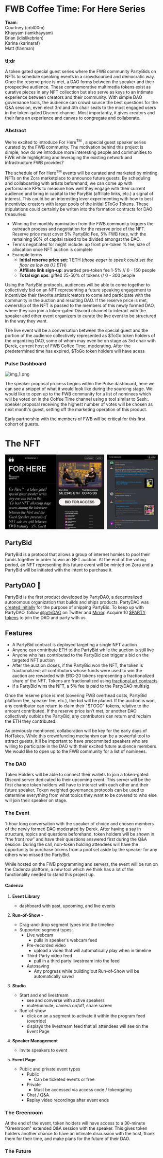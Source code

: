 # FWB Coffee Time: For Here Series
**Team**:  
Courtney (crbl00m)    
Khayyam  (iamkhayyam)   
Brian  (idislikebrian)  
Karina  (karinaraf)   
Matt  (flanman) 

### tl;dr  
A token gated special guest series where the FWB community PartyBids on NFTs to schedule speaking events in a crowdsourced and democratic way. Once the reserve price is met, a DAO forms between the speaker and their prospective audience. These commemorative multimedia tokens exist as curative pieces in any NFT collection but also serve as keys to an intimate experience between creators and their community. WIth simple DAO governance tools, the audience can crowd source the best questions for the Q&A session, even elect 3rd and 4th chair seats to the most engaged users in the token-gated Discord channel. Most importantly, it gives creators and their fans an experience and canvas to congregate and collaborate. 

### Abstract  
We're excited to introduce For Here<sup>TM</sup> , a special guest speaker series curated by the FWB community. The motivation behind this project is simple, how do we introduce more interesting people and communities to FWB while highlighting and leveraging the existing network and infrastructure FWB provides?  

The schedule of For Here<sup>TM</sup> events will be curated and marketed by minting NFTs on the Zora marketplace to announce future guests. By scheduling and collaboarting with artists beforehand, we can come up with performance KPIs to measure how well they engage with their current audience and bring in capital to the ParyBid (affiliate links, etc.) a signal of interest. This could be an interesting lever experimenting with how to best incentivize creators with larger pools of the initial $ToGo Tokens. These stipulations could certainly be writen into the formation contracts for DAO treasuries:

- Winning the monthly nomination from the FWB community triggers the outreach process and negotiation for the reserve price of the NFT. Reserve price must cover  5% PartyBid Fee, 5% FWB fees, with the remaining 90% of capital raised to be divided amongst the DAO.
- Terms negotiated for might include: up front pre-token % fee, size of allocation once NFT auction is complete
- Example terms
  - **Initial reserve price set**: 1 ETH (_those eager to speak could set the floor as low as 0.1 ETH_)
  - **Affiliate link sign-up**: awarded pre-token fee 1-5% // 0 - 150 people
  - **Total sign ups**: gifted 25-50% of tokens // 0 - 300 people
  

Using the PartyBid protocols, audiences will be able to come together to collectively bid on an NFT representing a future speaking engagement to incentivize their favorite artists/creators to come and participate with the community in the auction and resulting DAO. If the reserve price is met, ownership of the NFT is passed to the members of this newly formed DAO, where they can join a token-gated Discord channel to interact with the speaker and other event organizers to curate the live event to be structured in the way they want.

The live event will be a conversation between the special guest and the portion of the audience collectively represented as $ToGo token holders of the organizing DAO, some of whom may even be on stage as 3rd chair with Derek, current host of FWB Coffee Time, moderating. After the predetermined time has expired, $ToGo token holders will have acess 


### Pulse Dashboard
  ![img_1.png](img_1.png)
  
The speaker proposal process begins within the Pulse dashboard, here we can see a snippet of what it would look like during the sourcing stage. We would like to open up to the FWB community for a list of nominees which will be voted on in the Coffee Time channel using a tool similar to Sesh:.  speaker proposal receiving the highest number of votes will be chosen as next month's guest, setting off the marketing operation of this product.

Early partnership with the members of FWB will be critical for this first cohort of guests.
# The NFT
 ![img_3.png](img_3.png)
## PartyBid
PartyBid is a protocol that allows a group of internet homies to pool their funds together in order to win an NFT auction.
At the end of the voting period, an NFT representing this future event will be minted on Zora and a PartyBid will be initiated with the intent to purchase it.

## PartyDAO 🥳
PartyBid is the first product developed by PartyDAO, a decentralized autonomous organization that builds and ships products. PartyDAO was [created initially](https://d.mirror.xyz/FLqkPA3iN4x-p97UhfhWwaCx8rBmVo-1yttY20oaob4) for the purpose of shipping PartyBid.
To keep up with PartyDAO, follow [@prtyDAO](https://twitter.com/prtyDAO) on Twitter and [Mirror](https://party.mirror.xyz/). Acquire 10 [$PARTY tokens](https://etherscan.io/token/0x402eb84d9cb2d6cf66bde9b46d7277d3f4a16b54?a=0x2f4bea4cb44d0956ce4980e76a20a8928e00399a) to join the DAO and party with us.

## Features
- A PartyBid contract is deployed targeting a single NFT auction
- Anyone can contribute ETH to the PartyBid while the auction is still live
- Anyone who has contributed to the PartyBid can trigger a bid on the targeted NFT auction
- After the auction closes, if the PartyBid won the NFT, the token is fractionalized; all contributors whose funds were used to win the auction are rewarded with ERC-20 tokens representing a fractionalized share of the NFT. Tokens are fractionalized using [fractional.art contracts](https://github.com/fractional-company/contracts)
- If a PartyBid wins the NFT, a 5% fee is paid to the PartyDAO multisig 


Once the reserve price is met (covering FWB overhead costs, PartyBid platform fee, speaker fee, etc.), the bid will be placed. If the auction is won, any contributor can return to claim their "$TOGO" tokens, relative to the amount contributed. If the reserve price isn't met, or another DAO collectively outbids the PartyBid, any contributors can return and reclaim the ETH they contributed.  

As previously mentioned, collaboration will be key for the early days of HotTakes. While this crowdfunding mechanism can be a powerful tool to attract guests, it'll be important to have precommited speakers who are willing to participate in the DAO with their excited future audience members.
We would like to open up to the FWB community for a list of nominees.

### The DAO
Token Holders will be able to connect their wallets to join a token-gated Discord server dedicated to their upcoming event. This server will be the first chance token holders will have to interact with each other and their future speaker. Token weighted governance protocols can be used to determine everything from what topics they want to be covered to who else will join their speaker on stage.

### The Event
1-hour long conversation with the speaker of choice and chosen members of the newly formed DAO moderated by Derek. After having a say in structure, topics and questions beforehand, token holders will be shown in "the front row" and have their questions answered first during the Q&A session. During the call, non-token holding attendees will have the opportunity to purchase tokens from a pool set aside by the speaker for any others who missed the PartyBid.  

While hosted on the FWB programming and servers, the event will be run on the Cadenza plaftorm, a new tool which we think has a lot of the functionality needed to stand this project up. 

#### Cadenza
1. **Event Library** 
   * dashboard with past, upcoming, and live events
   

2. **Run-of-Show** -
   * Drag-and-drop segment types into the timeline
   * Supported segment types:
     * Live webcam
       * pulls in speaker's webcam feed
     * Pre-recorded video
       * upload a video that will automatically play when in timeline
     * Third-Party video feed
       * pull in a third party livestream into the feed
     * Autosaving
       * Any progress while building out Run-of-Show will be automatically saved  

3. **Studio**
   * Start and end livestream
     * see and converse with active speakers
     * mute/unmute, camera on/off, share screen
   * Run-of-show
     * click on an a segment to activate it within the program feed (override)
     * displays the livestream feed that all attendees will see on the Event Page

4. **Speaker Management**
   * Invite speakers to event

5. **Event Page**
   * Public and private event types
     * Public
       * Can be ticketed events or free
     * Private
       * Must be accessed via access code / tokengating
     * Chat / Q&A
     * Replay video recordings after event ends


### The Greenroom
At the end of the event, token holders will have access to a 30-minute "Greenroom" extended Q&A session with the speaker. This gives token holders another chance to have an intimate discussion with the host, thank them for their time, and make plans for the future of their DAO.

### The Future
